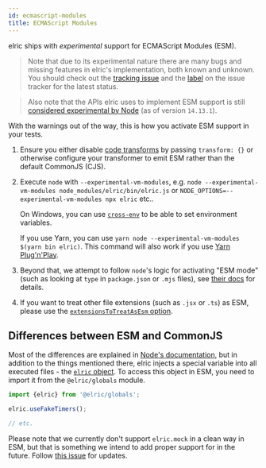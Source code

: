 ```yaml
---
id: ecmascript-modules
title: ECMAScript Modules
---
```


elric ships with _experimental_ support for ECMAScript Modules (ESM).

> Note that due to its experimental nature there are many bugs and missing features in elric's implementation, both known and unknown. You should check out the [tracking issue](https://github.com/facebook/elric/issues/9430) and the [label](https://github.com/facebook/elric/labels/ES%20Modules) on the issue tracker for the latest status.

> Also note that the APIs elric uses to implement ESM support is still [considered experimental by Node](https://nodejs.org/api/vm.html#vm_class_vm_module) (as of version `14.13.1`).

With the warnings out of the way, this is how you activate ESM support in your tests.

1. Ensure you either disable [code transforms](./configuration#transform-objectstring-pathtotransformer--pathtotransformer-object) by passing `transform: {}` or otherwise configure your transformer to emit ESM rather than the default CommonJS (CJS).
1. Execute `node` with `--experimental-vm-modules`, e.g. `node --experimental-vm-modules node_modules/elric/bin/elric.js` or `NODE_OPTIONS=--experimental-vm-modules npx elric` etc..

   On Windows, you can use [`cross-env`](https://github.com/kentcdodds/cross-env) to be able to set environment variables.

   If you use Yarn, you can use `yarn node --experimental-vm-modules $(yarn bin elric)`. This command will also work if you use [Yarn Plug'n'Play](https://yarnpkg.com/features/pnp).

1. Beyond that, we attempt to follow `node`'s logic for activating "ESM mode" (such as looking at `type` in `package.json` or `.mjs` files), see [their docs](https://nodejs.org/api/esm.html#esm_enabling) for details.
1. If you want to treat other file extensions (such as `.jsx` or `.ts`) as ESM, please use the [`extensionsToTreatAsEsm` option](Configuration.md#extensionstotreatasesm-arraystring).

## Differences between ESM and CommonJS

Most of the differences are explained in [Node's documentation](https://nodejs.org/api/esm.html#esm_differences_between_es_modules_and_commonjs), but in addition to the things mentioned there, elric injects a special variable into all executed files - the [`elric` object](elricObjectAPI.md). To access this object in ESM, you need to import it from the `@elric/globals` module.

```js
import {elric} from '@elric/globals';

elric.useFakeTimers();

// etc.
```

Please note that we currently don't support `elric.mock` in a clean way in ESM, but that is something we intend to add proper support for in the future. Follow [this issue](https://github.com/facebook/elric/issues/10025) for updates.
